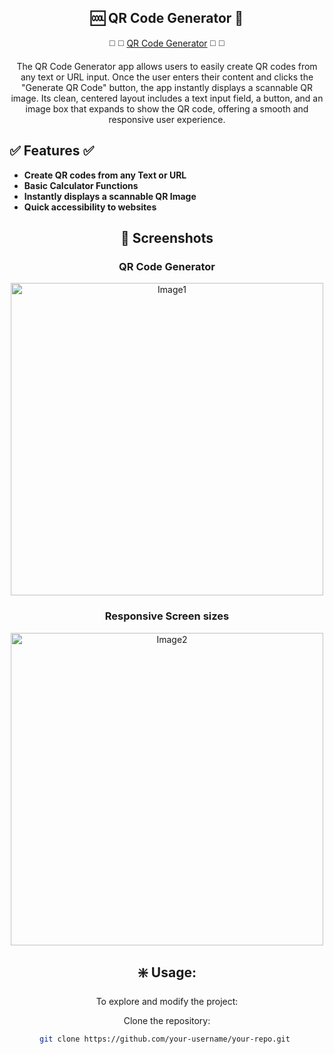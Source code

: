 <div align="center">
   
## 🆒 QR Code Generator 📱 

◻️ ◻️ [QR Code Generator](https://qr-code-generator-umber-rho.vercel.app/) ◻️ ◻️ 


The QR Code Generator app allows users to easily create QR codes from any text or URL input. Once the user enters their content and clicks the "Generate QR Code" button, the app instantly displays a scannable QR image. Its clean, centered layout includes a text input field, a button, and an image box that expands to show the QR code, offering a smooth and responsive user experience.
</div>


## ✅ Features ✅

- **Create QR codes from any Text or URL** 
- **Basic Calculator Functions** 
- **Instantly displays a scannable QR Image** 
- **Quick accessibility to websites**

<div align="center">
   
## 📸 Screenshots

### QR Code Generator
<img width="500" alt="Image1" src="https://github.com/user-attachments/assets/25c686f7-9242-46eb-ae90-5a8e33ba20bd" />

### Responsive Screen sizes
<img width="500" alt="Image2"   />


## ❇️ Usage:

To explore and modify the project:

Clone the repository:  
   ```sh
   git clone https://github.com/your-username/your-repo.git 

